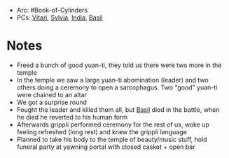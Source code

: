 - Arc: #Book-of-Cylinders 
- PCs: [Vitari](PCs/Past/Vitari.md), [Sylvia](PCs/Past/Sylvia.md), [India](PCs/Current/India.md), [Basil](PCs/Past/Basil.md)

# Notes
- Freed a bunch of good yuan-ti, they told us there were two more in the temple
- In the temple we saw a large yuan-ti abomination (leader) and two others doing a ceremony to open a sarcophagus. Two "good" yuan-ti were chained to an altar
- We got a surprise round
- Fought the leader and killed them all, but [Basil](PCs/Past/Basil.md) died in the battle, when he died he reverted to his human form
- Afterwards grippli performed ceremony for the rest of us, woke up feeling refreshed (long rest) and knew the grippli language
- Planned to take his body to the temple of beauty/music stuff, hold funeral party at yawning portal with closed casket + open bar